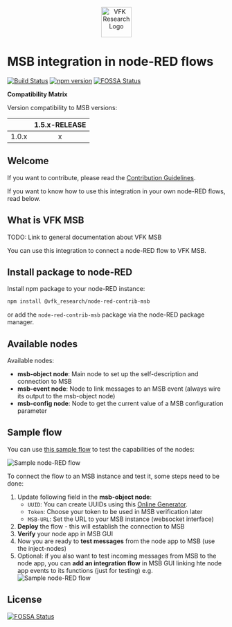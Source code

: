 <p align="center">
  <a href="https://research.virtualfortknox.de" target="_blank" rel="noopener noreferrer">
    <img src="https://research.virtualfortknox.de/static/cms/img/vfk_research_logo.png" alt="VFK Research Logo" height="70" >
  </a>
</p>

# MSB integration in node-RED flows

[![Build Status](https://travis-ci.org/research-virtualfortknox/node-red-contrib-msb.svg?branch=master)](https://travis-ci.org/research-virtualfortknox/node-red-contrib-msb)
[![npm version](https://badge.fury.io/js/%40vfk_research%2Fnode-red-contrib-msb.svg)](https://badge.fury.io/js/%40vfk_research%2Fnode-red-contrib-msb)
[![FOSSA Status](https://app.fossa.com/api/projects/git%2Bgithub.com%2Fresearch-virtualfortknox%2Fnode-red-contrib-msb.svg?type=shield)](https://app.fossa.com/projects/git%2Bgithub.com%2Fresearch-virtualfortknox%2Fnode-red-contrib-msb?ref=badge_shield)

**Compatibility Matrix**

Version compatibility to MSB versions:

| | **1.5.x-RELEASE** |
|---|:---:|
| 1.0.x       | x |

## Welcome

If you want to contribute, please read the [Contribution Guidelines](.github/CONTRIBUTING.md).

If you want to know how to use this integration in your own node-RED flows, read below.

## What is VFK MSB

TODO: Link to general documentation about VFK MSB

You can use this integration to connect a node-RED flow to VFK MSB.

## Install package to node-RED

Install npm package to your node-RED instance:

```sh
npm install @vfk_research/node-red-contrib-msb
```

or add the ``node-red-contrib-msb`` package via the node-RED package manager.

## Available nodes

Available nodes:
- __msb-object node__: Main node to set up the self-description and connection to MSB
- __msb-event node__: Node to link messages to an MSB event (always wire its output to the msb-object node)
- __msb-config node__: Node to get the current value of a MSB configuration parameter

## Sample flow

You can use [this sample flow](doc/flows/sample-flow.json) to test the capabilities of the nodes:

![Sample node-RED flow](doc/images/sample-node-red-flow.png)

To connect the flow to an MSB instance and test it, some steps need to be done:
1. Update following field in the __msb-object node__:
    - ``UUID``: You can create UUIDs using this [Online Generator](https://www.uuidgenerator.net/version4).
    - ``Token``: Choose your token to be used in MSB verification later
    - ``MSB-URL``: Set the URL to your MSB instance (websocket interface)
2. __Deploy__ the flow - this will establish the connection to MSB
3. __Verify__ your node app in MSB GUI
4. Now you are ready to __test messages__ from the node app to MSB (use the inject-nodes)
5. Optional: if you also want to test incoming messages from MSB to the node app, 
you can __add an integration flow__ in MSB GUI linking hte node app events to its functions (just for testing) e.g.
![Sample node-RED flow](doc/images/sample-msb-flow.png)

## License
[![FOSSA Status](https://app.fossa.com/api/projects/git%2Bgithub.com%2Fresearch-virtualfortknox%2Fnode-red-contrib-msb.svg?type=large)](https://app.fossa.com/projects/git%2Bgithub.com%2Fresearch-virtualfortknox%2Fnode-red-contrib-msb?ref=badge_large)
